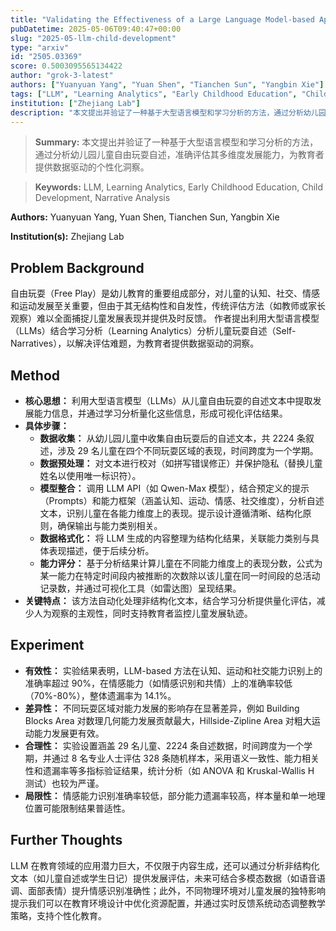 ```yaml
---
title: "Validating the Effectiveness of a Large Language Model-based Approach for Identifying Children's Development across Various Free Play Settings in Kindergarten"
pubDatetime: 2025-05-06T09:40:47+00:00
slug: "2025-05-llm-child-development"
type: "arxiv"
id: "2505.03369"
score: 0.5003095565134422
author: "grok-3-latest"
authors: ["Yuanyuan Yang", "Yuan Shen", "Tianchen Sun", "Yangbin Xie"]
tags: ["LLM", "Learning Analytics", "Early Childhood Education", "Child Development", "Narrative Analysis"]
institution: ["Zhejiang Lab"]
description: "本文提出并验证了一种基于大型语言模型和学习分析的方法，通过分析幼儿园儿童自由玩耍自述，准确评估其多维度发展能力，为教育者提供数据驱动的个性化洞察。"
---
```


> **Summary:** 本文提出并验证了一种基于大型语言模型和学习分析的方法，通过分析幼儿园儿童自由玩耍自述，准确评估其多维度发展能力，为教育者提供数据驱动的个性化洞察。 

> **Keywords:** LLM, Learning Analytics, Early Childhood Education, Child Development, Narrative Analysis

**Authors:** Yuanyuan Yang, Yuan Shen, Tianchen Sun, Yangbin Xie

**Institution(s):** Zhejiang Lab


## Problem Background

自由玩耍（Free Play）是幼儿教育的重要组成部分，对儿童的认知、社交、情感和运动发展至关重要，但由于其无结构性和自发性，传统评估方法（如教师或家长观察）难以全面捕捉儿童发展表现并提供及时反馈。
作者提出利用大型语言模型（LLMs）结合学习分析（Learning Analytics）分析儿童玩耍自述（Self-Narratives），以解决评估难题，为教育者提供数据驱动的洞察。

## Method

*   **核心思想：** 利用大型语言模型（LLMs）从儿童自由玩耍的自述文本中提取发展能力信息，并通过学习分析量化这些信息，形成可视化评估结果。
*   **具体步骤：**
    *   **数据收集：** 从幼儿园儿童中收集自由玩耍后的自述文本，共 2224 条叙述，涉及 29 名儿童在四个不同玩耍区域的表现，时间跨度为一个学期。
    *   **数据预处理：** 对文本进行校对（如拼写错误修正）并保护隐私（替换儿童姓名以使用唯一标识符）。
    *   **模型整合：** 调用 LLM API（如 Qwen-Max 模型），结合预定义的提示（Prompts）和能力框架（涵盖认知、运动、情感、社交维度），分析自述文本，识别儿童在各能力维度上的表现。提示设计遵循清晰、结构化原则，确保输出与能力类别相关。
    *   **数据格式化：** 将 LLM 生成的内容整理为结构化结果，关联能力类别与具体表现描述，便于后续分析。
    *   **能力评分：** 基于分析结果计算儿童在不同能力维度上的表现分数，公式为某一能力在特定时间段内被推断的次数除以该儿童在同一时间段的总活动记录数，并通过可视化工具（如雷达图）呈现结果。
*   **关键特点：** 该方法自动化处理非结构化文本，结合学习分析提供量化评估，减少人为观察的主观性，同时支持教育者监控儿童发展轨迹。

## Experiment

*   **有效性：** 实验结果表明，LLM-based 方法在认知、运动和社交能力识别上的准确率超过 90%，在情感能力（如情感识别和共情）上的准确率较低（70%-80%），整体遗漏率为 14.1%。
*   **差异性：** 不同玩耍区域对能力发展的影响存在显著差异，例如 Building Blocks Area 对数理几何能力发展贡献最大，Hillside-Zipline Area 对粗大运动能力发展更有效。
*   **合理性：** 实验设置涵盖 29 名儿童、2224 条自述数据，时间跨度为一个学期，并通过 8 名专业人士评估 328 条随机样本，采用语义一致性、能力相关性和遗漏率等多指标验证结果，统计分析（如 ANOVA 和 Kruskal-Wallis H 测试）也较为严谨。
*   **局限性：** 情感能力识别准确率较低，部分能力遗漏率较高，样本量和单一地理位置可能限制结果普适性。

## Further Thoughts

LLM 在教育领域的应用潜力巨大，不仅限于内容生成，还可以通过分析非结构化文本（如儿童自述或学生日记）提供发展评估，未来可结合多模态数据（如语音语调、面部表情）提升情感识别准确性；此外，不同物理环境对儿童发展的独特影响提示我们可以在教育环境设计中优化资源配置，并通过实时反馈系统动态调整教学策略，支持个性化教育。